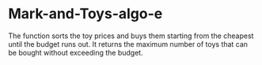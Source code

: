 # Mark-and-Toys-algo-e
The function sorts the toy prices and buys them starting from the cheapest until the budget runs out. It returns the maximum number of toys that can be bought without exceeding the budget.
